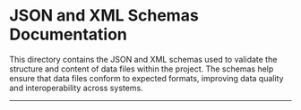 # JSON and XML Schemas Documentation

This directory contains the JSON and XML schemas used to validate the structure and content of data files within the project. The schemas help ensure that data files conform to expected formats, improving data quality and interoperability across systems.

---
